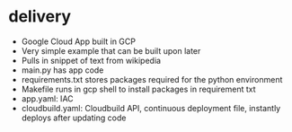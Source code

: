 # delivery

- Google Cloud App built in GCP
- Very simple example that can be built upon later
- Pulls in snippet of text from wikipedia 
- main.py has app code
- requirements.txt stores packages required for the python environment
- Makefile runs in gcp shell to install packages in requirement txt
- app.yaml: IAC
- cloudbuild.yaml: Cloudbuild API, continuous deployment file, instantly deploys after updating code
